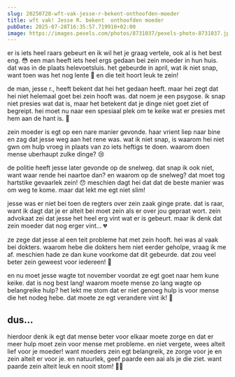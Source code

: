 ```yaml
---
slug: 20250728-wft-vak-jesse-r-bekent-onthoofden-moeder
title: wft vak! Jesse R. bekent  onthoofden moeder
pubDate: 2025-07-28T16:35:57.719910+02:00
image: https://images.pexels.com/photos/8731037/pexels-photo-8731037.jpeg?auto=compress&cs=tinysrgb&dpr=2&h=650&w=940
---
```

er is iets heel raars gebeurt en ik wil het je graag vertele, ook al is het best eng. 😳 een man heeft iets heel ergs gedaan bei zein moeder in hun huis. dat was in de plaats helevoetsluis. het gebeurde in april, wat ik niet snap, want toen was het nog lente 🌸 en die teit hoort leuk te zein!

de man, jesse r., heeft bekent dat hei het gedaan heeft. maar hei zegt dat hei niet helemaal goet bei zein hooft was. dat noem je een psygose. ik snap niet presies wat dat is, maar het betekent dat je dinge niet goet ziet of begreipt. hei moet nu naar een spesiaal plek om te keike wat er presies met hem aan de hant is. 🤔

zein moeder is egt op een nare manier gevonde. haar vrient liep naar bine en zag dat jesse weg aan het rene was. wat ik niet snap, is waarom hei niet gwn om hulp vroeg in plaats van zo iets heftigs te doen. waarom doen mense uberhaupt zulke dinge? 😢

de politie heeft jesse later gevonde op de snelweg. dat snap ik ook niet, want waar rende hei naartoe dan? en waarom op de snelweg? dat moet tog hartstike gevaarlek zein! 😯 meschien dagt hei dat dat de beste manier was om weg te kome. maar dat lekt me egt niet slim!

jesse was er niet bei toen de regters over zein zaak ginge prate. dat is raar, want ik dagt dat je er alteit bei moet zein als er over jou gepraat wort. zein advokaat zei dat jesse het heel erg vint wat er is gebeurt. maar ik denk dat zein moeder dat nog erger vint... 💔

ze zege dat jesse al een teit probleme hat met zein hooft. hei was al vaak bei dokters. waarom hebe die dokters hem niet eerder geholpe, vraag ik me af. meschien hade ze dan kune voorkome dat dit gebeurde. dat zou veel beter zein geweest voor iedereen! 🤷

en nu moet jesse wagte tot november voordat ze egt goet naar hem kune keike. dat is nog best lang! waarom moete mense zo lang wagte op belangreike hulp? het lekt me stom dat er niet genoeg hulp is voor mense die het nodeg hebe. dat moete ze egt verandere vint ik! 🙅

## dus...
hierdoor denk ik egt dat mense beter voor elkaar moete zorge en dat er meer hulp moet zein voor mense met probleme. en niet vergete, wees alteit lief voor je moeder! want moeders zein egt belangreik, ze zorge voor je en zein alteit er voor je. en natuurlek, geef paarde een aai als je die ziet. want paarde zein alteit leuk en nooit stom! 🐴💕
